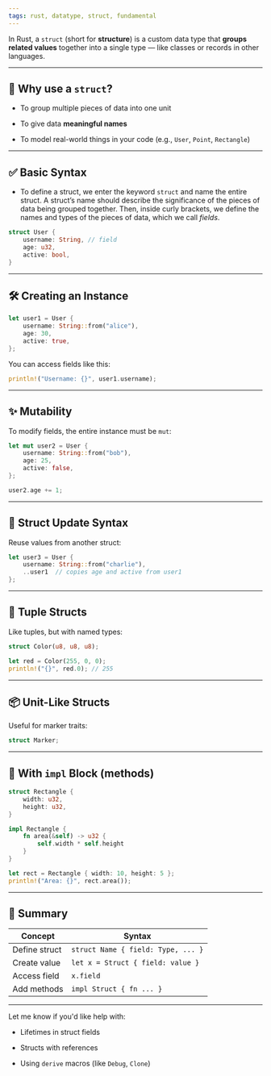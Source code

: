 ```yaml
---
tags: rust, datatype, struct, fundamental
---
```


In Rust, a `struct` (short for **structure**) is a custom data type that **groups related values** together into a single type — like classes or records in other languages.

---

## 🧠 Why use a `struct`?

- To group multiple pieces of data into one unit
    
- To give data **meaningful names**
    
- To model real-world things in your code (e.g., `User`, `Point`, `Rectangle`)
    

---

## ✅ Basic Syntax

- To define a struct, we enter the keyword `struct` and name the entire struct. A struct’s name should describe the significance of the pieces of data being grouped together. Then, inside curly brackets, we define the names and types of the pieces of data, which we call _fields_.

```rust
struct User {
    username: String, // field
    age: u32,
    active: bool,
}
```

---

## 🛠 Creating an Instance

```rust
let user1 = User {
    username: String::from("alice"),
    age: 30,
    active: true,
};
```

You can access fields like this:

```rust
println!("Username: {}", user1.username);
```

---

## ✨ Mutability

To modify fields, the entire instance must be `mut`:

```rust
let mut user2 = User {
    username: String::from("bob"),
    age: 25,
    active: false,
};

user2.age += 1;
```

---

## 🧱 Struct Update Syntax

Reuse values from another struct:

```rust
let user3 = User {
    username: String::from("charlie"),
    ..user1  // copies age and active from user1
};
```

---

## 🧩 Tuple Structs

Like tuples, but with named types:

```rust
struct Color(u8, u8, u8);

let red = Color(255, 0, 0);
println!("{}", red.0); // 255
```

---

## 📦 Unit-Like Structs

Useful for marker traits:

```rust
struct Marker;
```

---

## 🔧 With `impl` Block (methods)

```rust
struct Rectangle {
    width: u32,
    height: u32,
}

impl Rectangle {
    fn area(&self) -> u32 {
        self.width * self.height
    }
}
```

```rust
let rect = Rectangle { width: 10, height: 5 };
println!("Area: {}", rect.area());
```

---

## 🧠 Summary

|Concept|Syntax|
|---|---|
|Define struct|`struct Name { field: Type, ... }`|
|Create value|`let x = Struct { field: value }`|
|Access field|`x.field`|
|Add methods|`impl Struct { fn ... }`|

---

Let me know if you'd like help with:

- Lifetimes in struct fields
    
- Structs with references
    
- Using `derive` macros (like `Debug`, `Clone`)
